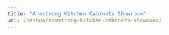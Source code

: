 ```yaml
---
title: "Armstrong Kitchen Cabinets Showroom"
url: /nashua/armstrong-kitchen-cabinets-showroom/
---
```

